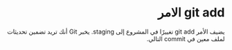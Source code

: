 
<div dir = rtl > 
  
 <h1> git add  الامر </h1> 
<p>  
يضيف الأمر git add تغييرًا في المشروع إلى staging. يخبر Git أنك تريد تضمين تحديثات لملف معين في commit التالي.
</p>
  
 
    

  </dir >
